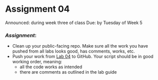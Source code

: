 # Assignment 04

Announced: during week three of class
Due: by Tuesday of Week 5

### *Assignment*:
+ Clean up your public-facing repo.  Make sure all the work you have pushed from all labs looks good, has comments, works, etc.
+ Push your work from [Lab 04](https://github.com/flaxmans/CompBio_on_git/blob/master/Labs/Lab04/Lab04_ForLoops.md) to GitHub.  Your script should be in good working order, meaning:   
    + all the code works as intended
    + there are comments as outlined in the lab guide
